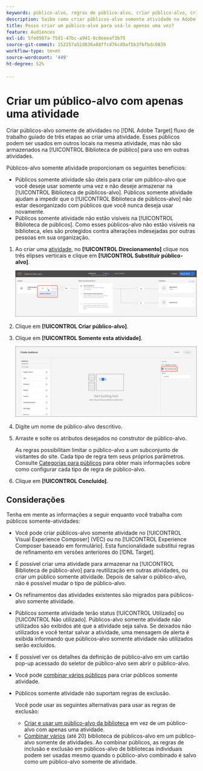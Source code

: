 ```yaml
---
keywords: público-alvo, regras de público-alvo, criar público-alvo, criação de público-alvo, somente atividade, adhoc
description: Saiba como criar públicos-alvo somente atividade no Adobe [!DNL Target] que são para uso único.
title: Posso criar um público-alvo para usá-lo apenas uma vez?
feature: Audiences
exl-id: 5fe0507a-75d1-47bc-a941-8c8eeeaf3b75
source-git-commit: 152257a52d836a88ffcd76cd9af5b3fbfbdc0839
workflow-type: tm+mt
source-wordcount: '449'
ht-degree: 52%

---
```


# Criar um público-alvo com apenas uma atividade

Criar públicos-alvo somente de atividades no [!DNL Adobe Target] fluxo de trabalho guiado de três etapas ao criar uma atividade. Esses públicos podem ser usados em outros locais na mesma atividade, mas não são armazenados na [!UICONTROL Biblioteca de público] para uso em outras atividades.

Públicos-alvo somente atividade proporcionam os seguintes benefícios:

* Públicos somente atividade são úteis para criar um público-alvo que você deseje usar somente uma vez e não deseje armazenar na [!UICONTROL Biblioteca de públicos-alvo]. Públicos somente atividade ajudam a impedir que o [!UICONTROL Biblioteca de públicos-alvo] não estar desorganizado com públicos que você nunca deseja usar novamente.
* Públicos somente atividade não estão visíveis na [!UICONTROL Biblioteca de públicos]. Como esses públicos-alvo não estão visíveis na biblioteca, eles são protegidos contra alterações indesejadas por outras pessoas em sua organização.

1. Ao criar uma [atividade](/help/main/c-activities/activities.md#concept_D317A95A1AB54674BA7AB65C7985BA03), no **[!UICONTROL Direcionamento]** clique nos três elipses verticais e clique em **[!UICONTROL Substituir público-alvo]**.

   ![Resultado da etapa](assets/edit_audience.png)

1. Clique em **[!UICONTROL Criar público-alvo]**.

1. Clique em **[!UICONTROL Somente esta atividade]**.

   ![](assets/activity-only-aud.png)

1. Digite um nome de público-alvo descritivo.
1. Arraste e solte os atributos desejados no construtor de público-alvo.

   As regras possibilitam limitar o público-alvo a um subconjunto de visitantes do site. Cada tipo de regra tem seus próprios parâmetros. Consulte [Categorias para públicos](/help/main/c-target/c-audiences/c-target-rules/target-rules.md#concept_E3A77E42F1644503A829B5107B20880D) para obter mais informações sobre como configurar cada tipo de regra de público-alvo.

1. Clique em **[!UICONTROL Concluído]**.

## Considerações

Tenha em mente as informações a seguir enquanto você trabalha com públicos somente-atividades:

* Você pode criar públicos-alvo somente atividade no [!UICONTROL Visual Experience Composer] (VEC) ou no [!UICONTROL Experience Composer baseado em formulário]. Esta funcionalidade substitui regras de refinamento em versões anteriores do [!DNL Target].
* É possível criar uma atividade para armazenar na [!UICONTROL Biblioteca de público-alvo] para reutilização em outras atividades, ou criar um público somente atividade. Depois de salvar o público-alvo, não é possível mudar o tipo de público-alvo.
* Os refinamentos das atividades existentes são migrados para públicos-alvo somente atividade.
* Públicos somente atividade terão status [!UICONTROL Utilizado] ou [!UICONTROL Não utilizado]. Públicos-alvo somente atividade não utilizados são exibidos até que a atividade seja salva. Se deixados não utilizados e você tentar salvar a atividade, uma mensagem de alerta é exibida informando que públicos-alvo somente atividade não utilizados serão excluídos.
* É possível ver os detalhes da definição de público-alvo em um cartão pop-up acessado do seletor de público-alvo sem abrir o público-alvo.
* Você pode [combinar vários públicos](/help/main/c-target/combining-multiple-audiences.md#concept_A7386F1EA4394BD2AB72399C225981E5) para criar públicos somente atividade.
* Públicos somente atividade não suportam regras de exclusão.

   Você pode usar as seguintes alternativas para usar as regras de exclusão:

   * [Criar e usar um público-alvo da biblioteca](/help/main/c-target/c-audiences/create-audience.md) em vez de um público-alvo com apenas uma atividade.
   * [Combinar vários](/help/main/c-target/combining-multiple-audiences.md#concept_A7386F1EA4394BD2AB72399C225981E5) (até 20) biblioteca de públicos-alvo em um público-alvo somente de atividades. Ao combinar públicos, as regras de inclusão e exclusão em públicos-alvo de bibliotecas individuais podem ser usadas mesmo quando o público-alvo combinado é salvo como um público-alvo somente de atividade.
